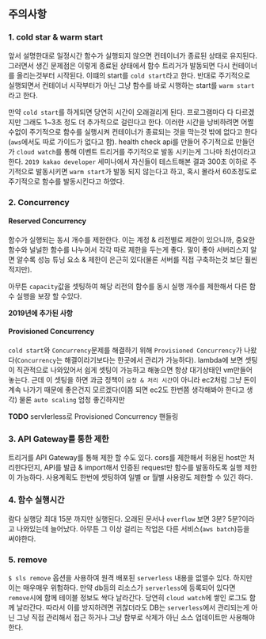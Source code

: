 ## 주의사항

### 1. cold star & warm start

앞서 설명한대로 일정시간 함수가 실행되지 않으면 컨테이너가 종료된 상태로 유지된다. 그러면서 생긴 문제점은 이렇게 종료된 상태에서 함수 트리거가 발동되면 다시 컨테이너를 올리는것부터 시작된다. 이떄의 start를 `cold start`라고 한다. 반대로 주기적으로 실행되면서 컨테이너 시작부터가 아닌 그냥 함수를 바로 시행하는 start를 `warm start`라고 한다.

만약 `cold start`를 하게되면 당연히 시간이 오래걸리게 된다. 프로그램마다 다 다르겠지만 그래도 1~3초 정도 더 추가적으로 걸린다고 한다. 이러한 시간을 낭비하려면 어쩔수없이 주기적으로 함수를 실행시켜 컨테이너가 종료되는 것을 막는것 밖에 없다고 한다(`aws`에서도 따로 가이드가 없다고 함). health check api를 만들어 주기적으로 만들던가 `cloud watch`를 통해 이벤트 트리거를 주기적으로 발동 시키는게 그나마 최선이라고 한다. `2019 kakao developer` 세미나에서 자신들이 테스트해본 결과 300초 이하로 주기적으로 발동시키면 `warm start`가 발동 되지 않는다고 하고, 혹시 몰라서 60초정도로 주기적으로 함수를 발동시킨다고 하였다.

### 2. Concurrency

#### Reserved Concurrency

함수가 실행되는 동시 개수를 제한한다. 이는 계정 & 리전별로 제한이 있으니까, 중요한 함수와 널널한 함수를 나누어서 각각 따로 제한을 두는게 좋다. 말이 좋아 서버리스지 알면 알수록 성능 튜닝 요소 & 제한이 은근히 있다(물론 서버를 직접 구축하는것 보단 훨씬 적지만).

아무튼 `capacity`값을 셋팅하여 해당 리전의 함수를 동시 실행 개수를 제한해서 다른 함수 실행을 보장 할 수있다.

**2019년에 추가된 사항**

#### Provisioned Concurrency

`cold start`와 `Concurrency`문제를 해결하기 위해 `Provisioned Concurrency`가 나왔다(`Concurrency`는 해결이라기보다는 한곳에서 관리가 가능하다). lambda에 보면
셋팅이 직관적으로 나와있어서 쉽게 셋팅이 가능하고 해놓으면 항상 대기상태인 vm만들어 놓는다. 근데 이 셋팅을 하면 과금 정책이 `요청 & 처리 시간`이 아니라
ec2처럼 그냥 돈이 계속 나가기 때문에 좋은건지 모르겠다(이쯤 되면 ec2도 한번쯤 생각해봐야 한다고 생각) 물론 `auto scaling` 엄청 좋긴하지만

**TODO**
servlerless로 Provisioned Concurrency 핸들링

### 3. API Gateway를 통한 제한

트리거를 API Gateway를 통해 제한 할 수도 있다. cors를 제한해서 허용된 host만 처리한다던지, API를 발급 & import해서 인증된 request만 함수를 발동하도록 실행 제한이 가능하다.
사용계획도 한번에 셋팅하여 일별 or 월별 사용량도 제한할 수 있긴 하다.

### 4. 함수 실행시간

람다 실행당 최대 15분 까지만 실행된다. 오래된 문서나 `overflow` 보면 3분? 5분?이라고 나와있는데 늘어났다. 아무튼 그 이상 걸리는 작업은 다른 서비스(`aws batch`)등을 써야한다.

### 5. remove

`$ sls remove` 옵션을 사용하여 원격 배포된 `serverless` 내용을 없앨수 있다. 하지만 이는 매우매우 위험하다. 만약 db등의 리소스가 `serverless`에 등록되어 있다면 `remove`시에 함께 테이블 정보도 싹다 날라간다. 당연히 `cloud watch`에 쌓인 로그도 함께 날라간다. 따라서 이를 방지하려면 귀찮더라도 DB는 `serverless`에서 관리되는게 아닌 그냥 직접 관리해서 접근 하거나 그냥 함부로 삭제가 아닌 소스 업데이트만 사용해야 한다.
